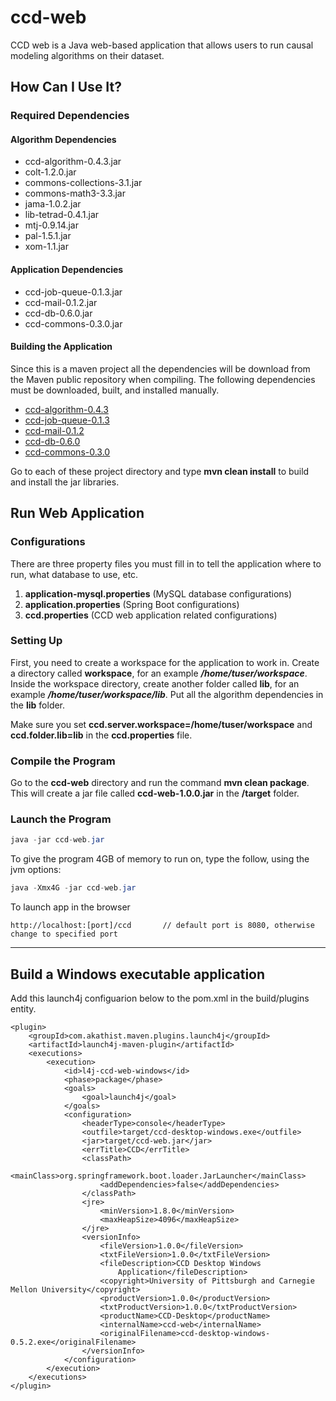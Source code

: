 # ccd-web
CCD web is a Java web-based application that allows users to run causal modeling algorithms on their dataset.

## How Can I Use It?
### Required Dependencies
#### Algorithm Dependencies
* ccd-algorithm-0.4.3.jar
* colt-1.2.0.jar
* commons-collections-3.1.jar
* commons-math3-3.3.jar
* jama-1.0.2.jar
* lib-tetrad-0.4.1.jar
* mtj-0.9.14.jar
* pal-1.5.1.jar
* xom-1.1.jar

#### Application Dependencies
* ccd-job-queue-0.1.3.jar
* ccd-mail-0.1.2.jar
* ccd-db-0.6.0.jar
* ccd-commons-0.3.0.jar


#### Building the Application
Since this is a maven project all the dependencies will be download from the Maven public repository when compiling.  The following dependencies must be downloaded, built, and installed manually.

* [ccd-algorithm-0.4.3](https://github.com/bd2kccd/ccd-algorithm/releases/tag/v0.4.3) 
* [ccd-job-queue-0.1.3](https://github.com/bd2kccd/ccd-job-queue/releases/tag/v0.1.3) 
* [ccd-mail-0.1.2](https://github.com/bd2kccd/ccd-mail/releases/tag/v0.1.2) 
* [ccd-db-0.6.0](https://github.com/bd2kccd/ccd-db/releases/tag/v0.6.0) 
* [ccd-commons-0.3.0](https://github.com/bd2kccd/ccd-commons/releases/tag/v0.3.0) 

Go to each of these project directory and type **mvn clean install** to build and install the jar libraries.

## Run Web Application
### Configurations
There are three property files you must fill in to tell the application where to run, what database to use, etc.
1. **application-mysql.properties** (MySQL database configurations)
2. **application.properties** (Spring Boot configurations)
3. **ccd.properties** (CCD web application related configurations)

### Setting Up
First, you need to create a workspace for the application to work in.  Create a directory called **workspace**, for an example ***/home/tuser/workspace***.  Inside the workspace directory, create another folder called **lib**, for an example ***/home/tuser/workspace/lib***.  Put all the algorithm dependencies in the **lib** folder.

Make sure you set **ccd.server.workspace=/home/tuser/workspace** and **ccd.folder.lib=lib** in the **ccd.properties** file.

### Compile the Program
Go to the **ccd-web** directory and run the command **mvn clean package**. This will create a jar file called **ccd-web-1.0.0.jar** in the **/target** folder.

### Launch the Program
```java
java -jar ccd-web.jar
```
To give the program 4GB of memory to run on, type the follow, using the jvm options:
```java
java -Xmx4G -jar ccd-web.jar
```

To launch app in the browser
```
http://localhost:[port]/ccd       // default port is 8080, otherwise change to specified port
```

******

## Build a Windows executable application
Add this launch4j configuarion below to the pom.xml in the build/plugins entity. 

```
<plugin>
	<groupId>com.akathist.maven.plugins.launch4j</groupId>
	<artifactId>launch4j-maven-plugin</artifactId>
	<executions>
		<execution>
			<id>l4j-ccd-web-windows</id>
			<phase>package</phase>
			<goals>
				<goal>launch4j</goal>
			</goals>
			<configuration>
				<headerType>console</headerType>
				<outfile>target/ccd-desktop-windows.exe</outfile>
				<jar>target/ccd-web.jar</jar>
				<errTitle>CCD</errTitle>
				<classPath>
					<mainClass>org.springframework.boot.loader.JarLauncher</mainClass>
					<addDependencies>false</addDependencies>
				</classPath>
				<jre>
					<minVersion>1.8.0</minVersion>
					<maxHeapSize>4096</maxHeapSize>
				</jre>
				<versionInfo>
					<fileVersion>1.0.0</fileVersion>
					<txtFileVersion>1.0.0</txtFileVersion>
					<fileDescription>CCD Desktop Windows
						Application</fileDescription>
					<copyright>University of Pittsburgh and Carnegie Mellon University</copyright>
					<productVersion>1.0.0</productVersion>
					<txtProductVersion>1.0.0</txtProductVersion>
					<productName>CCD-Desktop</productName>
					<internalName>ccd-web</internalName>
					<originalFilename>ccd-desktop-windows-0.5.2.exe</originalFilename>
				</versionInfo>
			</configuration>
		</execution>
	</executions>
</plugin>
```

